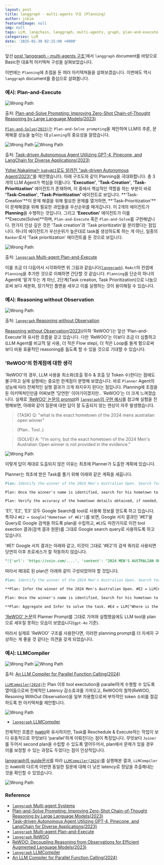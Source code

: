 ```yaml
---
layout: post
title: langgraph - multi-agents 구조 (Planning)
author: jskim
featuredImage: null
img: null
tags: LLM, langchain, langgraph, multi-agents, graph, plan-and-execute, babyagi
categories: LLM
date: '2025-01-30 02:15:00 +0900'
---
```


앞선 [post 'langgraph - multi-agents 구조'](https://jskim0406.github.io/posts/langgraph-multiagent-architectures/)에서 `langgraph` document를 바탕으로 Basic한 대표적 아키텍쳐 구성을 살펴보았습니다.

이번에는 `Planning`에 초점을 둔 여러 아키텍쳐들을 살펴보겠습니다. 이번에도 역시 `langgraph` document를 중심으로 살펴봅니다.

### 예시: Plan-and-Execute

<img src="../assets/img/llm/langgraph_pe2.png" alt="Wrong Path">

출처: [Plan-and-Solve Prompting: Improving Zero-Shot Chain-of-Thought Reasoning by Large Language Models(2023)](https://arxiv.org/abs/2305.04091)

[`Plan-and-Solve(2023)`](https://arxiv.org/abs/2305.04091)는 `Plan-and-Solve prompting`을 제안하며 LLM의 추론, 문제해결 성능을 높이는 데 `planning`의 중요성을 알렸습니다. 

<img src="../assets/img/llm/langgraph_pe3.png" alt="Wrong Path">

<img src="../assets/img/llm/langgraph_pe4.png" alt="Wrong Path">

출처: [Task-driven Autonomous Agent Utilizing GPT-4, Pinecone, and LangChain for Diverse Applications(2023)](https://yoheinakajima.com/task-driven-autonomous-agent-utilizing-gpt-4-pinecone-and-langchain-for-diverse-applications/)

[Yohei Nakajima는 `babyAGI`로도 알려진 "ask-driven Autonomous Agent(2023)"](https://yoheinakajima.com/task-driven-autonomous-agent-utilizing-gpt-4-pinecone-and-langchain-for-diverse-applications/)를 제안했습니다. 아래 구조도와 같이 Planning을 극대화합니다. 총 3개의 LLM Agent가 핵심을 이룹니다. **'Execution'**, **'Task-Creation'**, **'Task-Prioritization'** 에이전트가 존재하며, 이 중에서 핵심적인 역할을 하는 부분이 바로 **'Task-Creation'**, **'Task-Prioritization'** 에이전트로 보입니다. **'Task-Creation'**이 문제 해결을 위해  필요한 문제를 열거하면, **'Task-Prioritization'**이 문제해결을 위해 필요한 과업들을 우선순위를 매겨갑니다. 이 2개의 에이전트가 **Planning**을 수행하는 것입니다. 그리고 **'Execution'** 에이전트가 이를 **Execute(Solve)**하며, `Plan-and-Execute` 혹은 `Plan-and-Solve`를 구현해냅니다. 한가지 인상 깊은 것은 'Task creation'과 'Task prioritizatin'을 분리했다는 점입니다. 하나의 에이전트가 우선순위가 높은대로 task를 생성하도록 하는 게 아닌, 일종의 `Ranker`로서 'Task prioritization' 에이전트를 둔 것으로 보입니다.

<img src="../assets/img/llm/langgraph_pe.png" alt="Wrong Path">

출처: [`langgraph` Multi-agent Plan-and-Execute](https://langchain-ai.github.io/langgraph/tutorials/plan-and-execute/plan-and-execute/)

이를 조금 더 다듬어서 시각화하면 위 그림과 같습니다([`langgraph`](https://langchain-ai.github.io/langgraph/tutorials/plan-and-execute/plan-and-execute/)). `ReAct`의 컨셉에 `Planning`을 추가한 것으로 이해하면 간단할 것 같습니다. `Planning`을 단순히 하나의 Agent에 '맡겨'두는 게 아닌, 2단계(Task creation, Task Prioritization)으로 나눔으로써 보다 세분화, 장기적인 플랜을 세우고 이를 실행하는 것이 용이해질 수 있습니다.

### 예시: Reasoning without Observation

<img src="../assets/img/llm/langgraph_pe5.png" alt="Wrong Path">

출처: [`langgraph` Reasoning without Observation](https://langchain-ai.github.io/langgraph/tutorials/rewoo/rewoo/)

[Reasoning without Observation(2023)](https://arxiv.org/pdf/2305.18323)(이하 'ReWOO')는 앞선 'Plan-and-Execute'와 유사한 흐름을 갖고 있습니다. 다만 'ReWOO'는 이보다 조금 더 심플하고(LLM Agent를 비교적 덜 사용, 더 적은 Flow step), 더 적은 Loop를 돌게 함으로써 보다 비용 효율적인 reasoning을 돕도록 할 수 있을 것으로 기대할 수 있습니다.

### 'ReWOO'의 한계점에 대한 생각
'ReWOO'의 경우, LLM 사용을 최소화(호출 횟수 & 호출 당 Token 수)한다는 점에도 불구하고 실제 실행에는 중요한 한계점이 분명해 보였습니다.
바로 `Planner` Agent의 성능에 따라 전체적인 실행 결과가 크게 좌지우지 된다는 점입니다. Planning에 초점을 둔 아키텍쳐인만큼 어찌보면 '당연한' 이야기이겠지만.. 'ReWOO'는 더 크게 느껴졌습니다. 실제로 ['ReWOO' 논문의 prompt](https://arxiv.org/pdf/2305.18323)와 [`langgraph`의 구현 예시](https://langchain-ai.github.io/langgraph/tutorials/rewoo/rewoo/)를 참고해 실험을 진행해보면, 아래와 같이 질문에 대한 답이 잘 도출되지 않는 현상이 자주 발생했습니다.

> (TASK) Q: "what is the exact hometown of the 2024 mens australian open winner"

> (Plan.. Tool..)

> (SOLVE) A: "I'm sorry, but the exact hometown of the 2024 Men's Australian Open winner is not provided in the evidence."

<img src="../assets/img/llm/langgraph_pe6.png" alt="Wrong Path">

이렇게 답이 제대로 도출되지 않은 이유는 최초에 Planner가 도출한 계획에 있습니다.

Planner는 최초에 받은 Task를 풀기 위해 아래와 같은 계획을 세웁니다.

```markdown
Plan: Identify the winner of the 2024 Men's Australian Open. Search for the winner's name and related details. #E1 = Google["2024 Men's Australian Open winner"]

Plan: Once the winner's name is identified, search for his hometown to gather detailed information. #E2 = Google["Hometown of #E1"]

Plan: Verify the accuracy of the hometown details obtained, if needed, by cross-referencing multiple sources to ensure the information is consistent. #E3 = Google["#E2 hometown verification"]
```

'E1', 'E2', 'E3' 모두 Google Search를 tool로 사용해 정보를 얻도록 하고 있습니다. 특히나 `#E2 = Google["Hometown of #E1"]`를 보면, Google 서치 결과인 '#E1'을 Query로 Google 검색을 하도록 plan을 수립하고, `#E3`도 마찬가지로 이전 tool exection 결과(검색 결과 원문)를 그대로 Google search query로 사용하도록 하고 있습니다.

'#E1' Google 서치 결과는 아래와 같고, 이것이 그대로 '#E2'의 검색 쿼리로 사용되면 당연히 이후 프로세스가 잘 작동하지 않습니다.

```markdown
"[{'url': 'https://vsin.com/....', 'content': "2024 MEN'S AUSTRALIAN OPEN WINNER. PLAYER VS FIELD ODDS. FIELD. P...."}, {'url': 'https://vsin.com/wp-content/uploads/2...., 'content': "2024 MEN'S AUSTRALIAN OPEN WINNER. PLAYER. 42201. 42203. PLAYER V...}, ...]"
```

따라서 제대로 된 plan은 아래와 같이 구성되었어야 할 것입니다.

```markdown
Plan: Identify the winner of the 2024 Men's Australian Open. Search for the winner's name and related details. #E1 = Google["2024 Men's Australian Open winner"]

**Plan: Infer the winner of the 2024 Men's Australian Open. #E2 = LLM[#E1"]**

Plan: Once the winner's name is identified, Search for his hometown to gather detailed information. #E3 = Google[where is the hometown of #E2"]

**Plan: Aggregate and Infer to solve the task. #E4 = LLM["Where is the hometown based on #E3"]**
```

['ReWOO' 논문](https://arxiv.org/pdf/2305.18323)의 Planner Prompt를 그대로 가져와 실험했음에도 LLM tool을 plan으로 세우질 못하는 모습이 보였습니다(`gpt-4o` 기준).

따라서 실제로 'ReWOO' 구조를 사용한다면, 이러한 planning prompt를 더 자세히 구상하는 게 좋을 것 같다는 의견을 갖게 되었습니다.


### 예시: LLMCompiler

<img src="../assets/img/llm/langgraph_pe7.png" alt="Wrong Path">
<img src="../assets/img/llm/langgraph_pe8.png" alt="Wrong Path">

출처: [An LLM Compiler for Parallel Function Calling(2024)](https://github.com/SqueezeAILab/LLMCompiler)

[`LLMCompiler(2024)`](https://github.com/SqueezeAILab/LLMCompiler)는 Plan 이후 tool exectution을 parallel하게 수행할 수 있도록 열어둠으로써 전체적인 Latency 감소효과를 가져오고, ReWOO의 철학(ReWOO, Resoning WithOut Observation)을 일부 차용함으로써 부차적인 token 소비를 절감하도록 한 아키텍쳐를 제안합니다.

<img src="../assets/img/llm/langgraph_pe9.png" alt="Wrong Path">

- [`langgraph` LLMCompiler](https://langchain-ai.github.io/langgraph/tutorials/llm-compiler/LLMCompiler/)

전체적인 흐름은 [`ReWOO`](https://arxiv.org/pdf/2305.18323)와 유사하지만, Task를 Reschedule & Execute하는 작업이 보다 유동적으로 무엇보다 'parallel'하게 이뤄진다는 점이 특징입니다. 무엇보다 `Joiner`를 두어서 second plan을 수립할 수 있도록 열어두어서, plan에서 문제가 있을 경우 이를 보정할 수 있는 과정도 두었다는 점이 인상적입니다.

[langgraph의 guide문서](https://langchain-ai.github.io/langgraph/tutorials/llm-compiler/LLMCompiler/)를 따라 [`LLMCompiler(2024)`](https://github.com/SqueezeAILab/LLMCompiler)를 실행해본 결과, `LLMCompiler`는 `ReWOO`와 다르게 이번엔 동일한 질문에 대해 더 낮은 latency로 정답을 추출해내는 것을 확인할 수 있었습니다.

<img src="../assets/img/llm/langgraph_pe91.png" alt="Wrong Path">


### Reference
- [`langgraph` Multi-agent Systems](https://langchain-ai.github.io/langgraph/concepts/multi_agent/)
- [Plan-and-Solve Prompting: Improving Zero-Shot Chain-of-Thought Reasoning by Large Language Models(2023)](https://arxiv.org/abs/2305.04091)
- [Task-driven Autonomous Agent Utilizing GPT-4, Pinecone, and LangChain for Diverse Applications(2023)](https://yoheinakajima.com/task-driven-autonomous-agent-utilizing-gpt-4-pinecone-and-langchain-for-diverse-applications/)
- [`langgraph` Multi-agent Plan-and-Execute](https://langchain-ai.github.io/langgraph/tutorials/plan-and-execute/plan-and-execute/)
- [`langgraph` ReWOO](https://langchain-ai.github.io/langgraph/tutorials/rewoo/rewoo/) 
- [ReWOO: Decoupling Reasoning from Observations for Efficient Augmented Language Models(2023)](https://arxiv.org/pdf/2305.18323)
- [`langgraph` LLMCompiler](https://langchain-ai.github.io/langgraph/tutorials/llm-compiler/LLMCompiler/)
- [An LLM Compiler for Parallel Function Calling(2024)](https://github.com/SqueezeAILab/LLMCompiler)